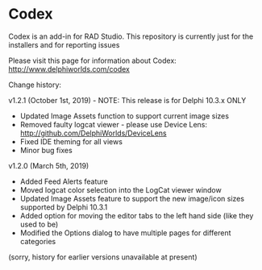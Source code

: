 # Codex
Codex is an add-in for RAD Studio. This repository is currently just for the installers and for reporting issues

Please visit this page for information about Codex: http://www.delphiworlds.com/codex

Change history:

v1.2.1 (October 1st, 2019) - NOTE: This release is for Delphi 10.3.x ONLY

* Updated Image Assets function to support current image sizes
* Removed faulty logcat viewer - please use Device Lens: http://github.com/DelphiWorlds/DeviceLens
* Fixed IDE theming for all views
* Minor bug fixes

v1.2.0 (March 5th, 2019)

* Added Feed Alerts feature
* Moved logcat color selection into the LogCat viewer window
* Updated Image Assets feature to support the new image/icon sizes supported by Delphi 10.3.1
* Added option for moving the editor tabs to the left hand side (like they used to be)
* Modified the Options dialog to have multiple pages for different categories

(sorry, history for earlier versions unavailable at present)



